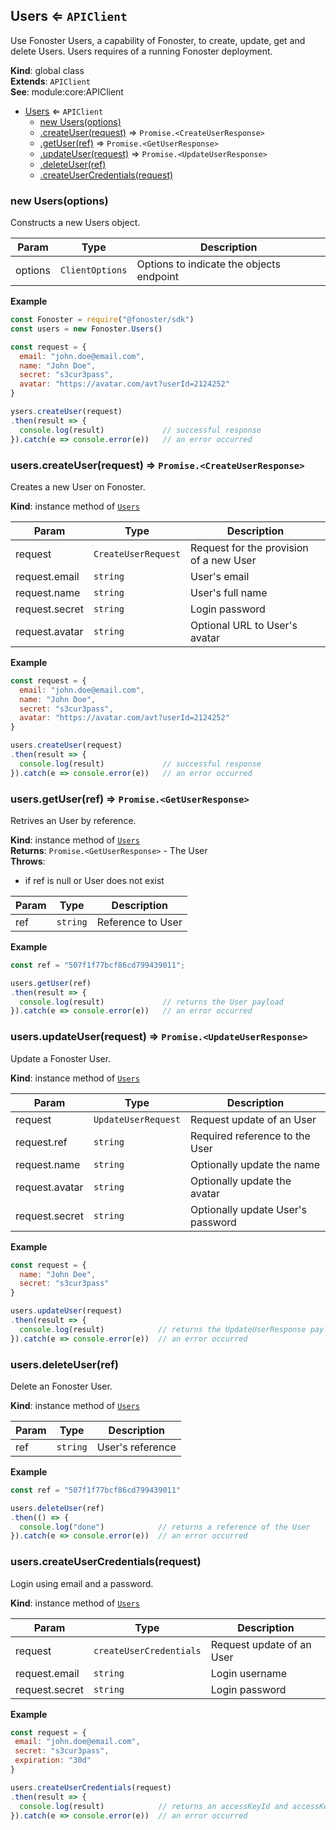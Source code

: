 <a name="Users"></a>

## Users ⇐ <code>APIClient</code>
Use Fonoster Users, a capability of Fonoster,
to create, update, get and delete Users. Users requires of a
running Fonoster deployment.

**Kind**: global class  
**Extends**: <code>APIClient</code>  
**See**: module:core:APIClient  

* [Users](#Users) ⇐ <code>APIClient</code>
    * [new Users(options)](#new_Users_new)
    * [.createUser(request)](#Users+createUser) ⇒ <code>Promise.&lt;CreateUserResponse&gt;</code>
    * [.getUser(ref)](#Users+getUser) ⇒ <code>Promise.&lt;GetUserResponse&gt;</code>
    * [.updateUser(request)](#Users+updateUser) ⇒ <code>Promise.&lt;UpdateUserResponse&gt;</code>
    * [.deleteUser(ref)](#Users+deleteUser)
    * [.createUserCredentials(request)](#Users+createUserCredentials)

<a name="new_Users_new"></a>

### new Users(options)
Constructs a new Users object.


| Param | Type | Description |
| --- | --- | --- |
| options | <code>ClientOptions</code> | Options to indicate the objects endpoint |

**Example**  
```js
const Fonoster = require("@fonoster/sdk")
const users = new Fonoster.Users()

const request = {
  email: "john.doe@email.com",
  name: "John Doe",
  secret: "s3cur3pass",
  avatar: "https://avatar.com/avt?userId=2124252"
}

ysers.createUser(request)
.then(result => {
  console.log(result)             // successful response
}).catch(e => console.error(e))   // an error occurred
```
<a name="Users+createUser"></a>

### users.createUser(request) ⇒ <code>Promise.&lt;CreateUserResponse&gt;</code>
Creates a new User on Fonoster.

**Kind**: instance method of [<code>Users</code>](#Users)  

| Param | Type | Description |
| --- | --- | --- |
| request | <code>CreateUserRequest</code> | Request for the provision of a new User |
| request.email | <code>string</code> | User's email |
| request.name | <code>string</code> | User's full name |
| request.secret | <code>string</code> | Login password |
| request.avatar | <code>string</code> | Optional URL to User's avatar |

**Example**  
```js
const request = {
  email: "john.doe@email.com",
  name: "John Doe",
  secret: "s3cur3pass",
  avatar: "https://avatar.com/avt?userId=2124252"
}

users.createUser(request)
.then(result => {
  console.log(result)             // successful response
}).catch(e => console.error(e))   // an error occurred
```
<a name="Users+getUser"></a>

### users.getUser(ref) ⇒ <code>Promise.&lt;GetUserResponse&gt;</code>
Retrives an User by reference.

**Kind**: instance method of [<code>Users</code>](#Users)  
**Returns**: <code>Promise.&lt;GetUserResponse&gt;</code> - The User  
**Throws**:

- if ref is null or User does not exist


| Param | Type | Description |
| --- | --- | --- |
| ref | <code>string</code> | Reference to User |

**Example**  
```js
const ref = "507f1f77bcf86cd799439011";

users.getUser(ref)
.then(result => {
  console.log(result)             // returns the User payload
}).catch(e => console.error(e))   // an error occurred
```
<a name="Users+updateUser"></a>

### users.updateUser(request) ⇒ <code>Promise.&lt;UpdateUserResponse&gt;</code>
Update a Fonoster User.

**Kind**: instance method of [<code>Users</code>](#Users)  

| Param | Type | Description |
| --- | --- | --- |
| request | <code>UpdateUserRequest</code> | Request update of an User |
| request.ref | <code>string</code> | Required reference to the User |
| request.name | <code>string</code> | Optionally update the name |
| request.avatar | <code>string</code> | Optionally update the avatar |
| request.secret | <code>string</code> | Optionally update User's password |

**Example**  
```js
const request = {
  name: "John Dee",
  secret: "s3cur3pass"
}

users.updateUser(request)
.then(result => {
  console.log(result)            // returns the UpdateUserResponse payload
}).catch(e => console.error(e))  // an error occurred
```
<a name="Users+deleteUser"></a>

### users.deleteUser(ref)
Delete an Fonoster User.

**Kind**: instance method of [<code>Users</code>](#Users)  

| Param | Type | Description |
| --- | --- | --- |
| ref | <code>string</code> | User's reference |

**Example**  
```js
const ref = "507f1f77bcf86cd799439011"

users.deleteUser(ref)
.then(() => {
  console.log("done")            // returns a reference of the User
}).catch(e => console.error(e))  // an error occurred
```
<a name="Users+createUserCredentials"></a>

### users.createUserCredentials(request)
Login using email and a password.

**Kind**: instance method of [<code>Users</code>](#Users)  

| Param | Type | Description |
| --- | --- | --- |
| request | <code>createUserCredentials</code> | Request update of an User |
| request.email | <code>string</code> | Login username |
| request.secret | <code>string</code> | Login password |

**Example**  
```js
const request = {
 email: "john.doe@email.com",
 secret: "s3cur3pass",
 expiration: "30d"
}

users.createUserCredentials(request)
.then(result => {
  console.log(result)            // returns an accessKeyId and accessKeySecret
}).catch(e => console.error(e))  // an error occurred
```
